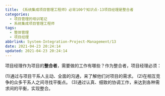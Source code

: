 ```yaml
---
title: 《系统集成项目管理工程师》必背100个知识点-13项目经理是整合者
categories:
  - 项目管理的培训笔记
  - 系统集成项目管理工程师
tags:
  - 整体管理
  - 项目经理
abbrlink: System-Integration-Project-Management/13
date: 2021-04-23 20:24:14
updated: 2021-04-23 20:24:14
---
```


项目经理作为项目的**整合者**，需要做的工作有哪些？作为整合者，项目经理必须：

(1)通过与项目干系人主动、全面的沟通，来了解他们对项目的需求。
(2)在相互竞争的众多干系人之间寻找平衡点。
(3)通过认真、细致的协调工作，来达到各种需求间的平衡，实现整合。
